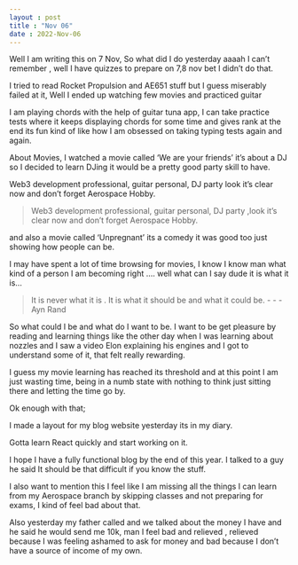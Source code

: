 ```yaml
---
layout : post
title : "Nov 06"
date : 2022-Nov-06
---
```

Well I am writing this on 7 Nov, So what did I do yesterday aaaah I can’t remember , well I have quizzes to prepare on 7,8 nov bet I didn’t do that.

I tried to read Rocket Propulsion and AE651 stuff but I guess miserably failed at it, Well I ended up watching few movies and practiced guitar

I am playing chords with the help of guitar tuna app, I can take practice tests where it keeps displaying chords for some time and gives rank at the end its fun kind of like how I am obsessed on taking typing tests again and again.

About Movies, I watched a movie called ‘We are your friends’ it’s about a DJ so I decided to learn DJing it would be a pretty good party skill to have.

Web3 development professional, guitar personal, DJ party look it’s clear now and don’t forget Aerospace Hobby.

> Web3 development professional, guitar personal, DJ party ,look it’s clear now and don’t forget Aerospace Hobby.
> 

and also a movie called ‘Unpregnant’ its a comedy it was good too just showing how people can be.

I may have spent a lot of time browsing for movies, I know I know man what kind of a person I am becoming right …. well what can I say dude it is what it is…

> It is never what it is . It is what it should be and what it could be. - - - Ayn Rand
> 

So what could I be and what do I want to be. I want to be get pleasure by reading and learning things like the other day when I was learning about nozzles and I saw a video Elon explaining his engines and I got to understand some of it, that felt really rewarding. 

I guess my movie learning has reached its threshold and at this point I am just wasting time, being in a numb state with nothing to think just sitting there and letting the time go by.

Ok enough with that;

I made a layout for my blog website yesterday its in my diary.

Gotta learn React quickly and start working on it.

I hope I have a fully functional blog by the end of this year. I talked to a guy he said It should be that difficult if you know the stuff.

I also want to mention this I feel like I am missing all the things I can learn from my Aerospace branch by skipping classes and not preparing for exams, I kind of feel bad about that.

Also yesterday my father called and we talked about the money I have and he said he would send me 10k, man I feel bad and relieved , relieved because I was feeling ashamed to ask for money and bad because I don’t have a source of income of my own.